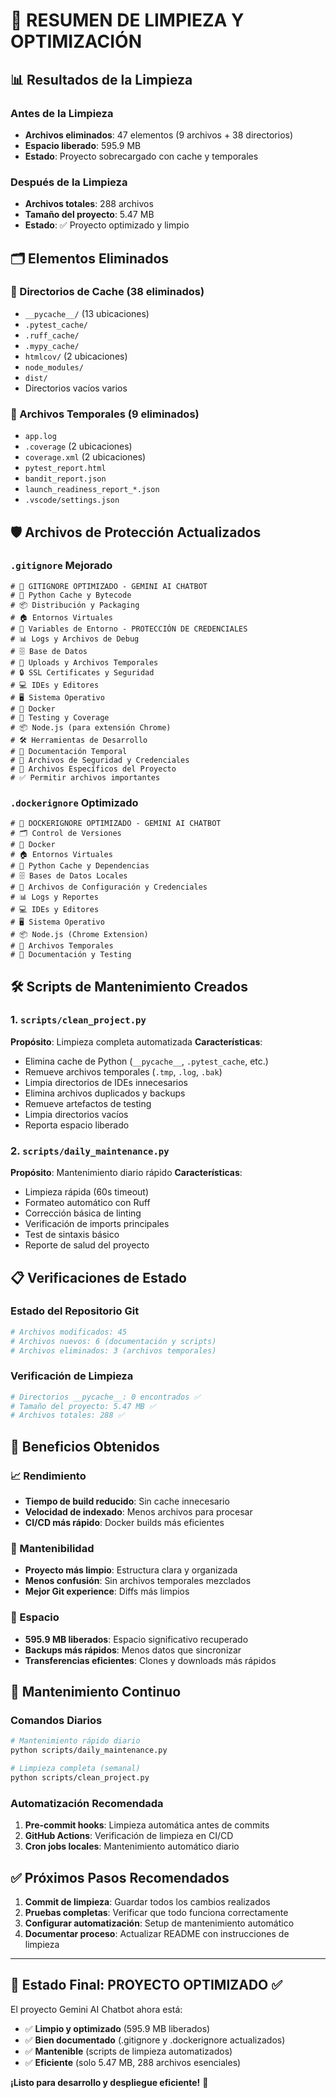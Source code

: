 # 🧹 RESUMEN DE LIMPIEZA Y OPTIMIZACIÓN

## 📊 Resultados de la Limpieza

### Antes de la Limpieza
- **Archivos eliminados**: 47 elementos (9 archivos + 38 directorios)
- **Espacio liberado**: 595.9 MB
- **Estado**: Proyecto sobrecargado con cache y temporales

### Después de la Limpieza
- **Archivos totales**: 288 archivos
- **Tamaño del proyecto**: 5.47 MB
- **Estado**: ✅ Proyecto optimizado y limpio

## 🗂️ Elementos Eliminados

### 📁 Directorios de Cache (38 eliminados)
- `__pycache__/` (13 ubicaciones)
- `.pytest_cache/`
- `.ruff_cache/`
- `.mypy_cache/`
- `htmlcov/` (2 ubicaciones)
- `node_modules/`
- `dist/`
- Directorios vacíos varios

### 📄 Archivos Temporales (9 eliminados)
- `app.log`
- `.coverage` (2 ubicaciones)
- `coverage.xml` (2 ubicaciones)
- `pytest_report.html`
- `bandit_report.json`
- `launch_readiness_report_*.json`
- `.vscode/settings.json`

## 🛡️ Archivos de Protección Actualizados

### `.gitignore` Mejorado
```ignore
# 🧹 GITIGNORE OPTIMIZADO - GEMINI AI CHATBOT
# 🐍 Python Cache y Bytecode
# 📦 Distribución y Packaging
# 🏠 Entornos Virtuales
# 🔐 Variables de Entorno - PROTECCIÓN DE CREDENCIALES
# 📊 Logs y Archivos de Debug
# 🗄️ Base de Datos
# 📁 Uploads y Archivos Temporales
# 🔒 SSL Certificates y Seguridad
# 💻 IDEs y Editores
# 🖥️ Sistema Operativo
# 🐳 Docker
# 🧪 Testing y Coverage
# 📦 Node.js (para extensión Chrome)
# 🛠️ Herramientas de Desarrollo
# 📄 Documentación Temporal
# 🔐 Archivos de Seguridad y Credenciales
# 🎯 Archivos Específicos del Proyecto
# ✅ Permitir archivos importantes
```

### `.dockerignore` Optimizado
```ignore
# 🐳 DOCKERIGNORE OPTIMIZADO - GEMINI AI CHATBOT
# 🗂️ Control de Versiones
# 🐳 Docker
# 🏠 Entornos Virtuales
# 🐍 Python Cache y Dependencias
# 🗄️ Bases de Datos Locales
# 🔐 Archivos de Configuración y Credenciales
# 📊 Logs y Reportes
# 💻 IDEs y Editores
# 🖥️ Sistema Operativo
# 📦 Node.js (Chrome Extension)
# 📁 Archivos Temporales
# 📄 Documentación y Testing
```

## 🛠️ Scripts de Mantenimiento Creados

### 1. `scripts/clean_project.py`
**Propósito**: Limpieza completa automatizada
**Características**:
- Elimina cache de Python (`__pycache__`, `.pytest_cache`, etc.)
- Remueve archivos temporales (`.tmp`, `.log`, `.bak`)
- Limpia directorios de IDEs innecesarios
- Elimina archivos duplicados y backups
- Remueve artefactos de testing
- Limpia directorios vacíos
- Reporta espacio liberado

### 2. `scripts/daily_maintenance.py`
**Propósito**: Mantenimiento diario rápido
**Características**:
- Limpieza rápida (60s timeout)
- Formateo automático con Ruff
- Corrección básica de linting
- Verificación de imports principales
- Test de sintaxis básico
- Reporte de salud del proyecto

## 📋 Verificaciones de Estado

### Estado del Repositorio Git
```bash
# Archivos modificados: 45
# Archivos nuevos: 6 (documentación y scripts)
# Archivos eliminados: 3 (archivos temporales)
```

### Verificación de Limpieza
```bash
# Directorios __pycache__: 0 encontrados ✅
# Tamaño del proyecto: 5.47 MB ✅
# Archivos totales: 288 ✅
```

## 🚀 Beneficios Obtenidos

### 📈 Rendimiento
- **Tiempo de build reducido**: Sin cache innecesario
- **Velocidad de indexado**: Menos archivos para procesar
- **CI/CD más rápido**: Docker builds más eficientes

### 🔧 Mantenibilidad
- **Proyecto más limpio**: Estructura clara y organizada
- **Menos confusión**: Sin archivos temporales mezclados
- **Mejor Git experience**: Diffs más limpios

### 💾 Espacio
- **595.9 MB liberados**: Espacio significativo recuperado
- **Backups más rápidos**: Menos datos que sincronizar
- **Transferencias eficientes**: Clones y downloads más rápidos

## 🔄 Mantenimiento Continuo

### Comandos Diarios
```bash
# Mantenimiento rápido diario
python scripts/daily_maintenance.py

# Limpieza completa (semanal)
python scripts/clean_project.py
```

### Automatización Recomendada
1. **Pre-commit hooks**: Limpieza automática antes de commits
2. **GitHub Actions**: Verificación de limpieza en CI/CD
3. **Cron jobs locales**: Mantenimiento automático diario

## ✅ Próximos Pasos Recomendados

1. **Commit de limpieza**: Guardar todos los cambios realizados
2. **Pruebas completas**: Verificar que todo funciona correctamente
3. **Configurar automatización**: Setup de mantenimiento automático
4. **Documentar proceso**: Actualizar README con instrucciones de limpieza

---

## 🎯 Estado Final: PROYECTO OPTIMIZADO ✅

El proyecto Gemini AI Chatbot ahora está:
- ✅ **Limpio y optimizado** (595.9 MB liberados)
- ✅ **Bien documentado** (.gitignore y .dockerignore actualizados)
- ✅ **Mantenible** (scripts de limpieza automatizados)
- ✅ **Eficiente** (solo 5.47 MB, 288 archivos esenciales)

**¡Listo para desarrollo y despliegue eficiente!** 🚀